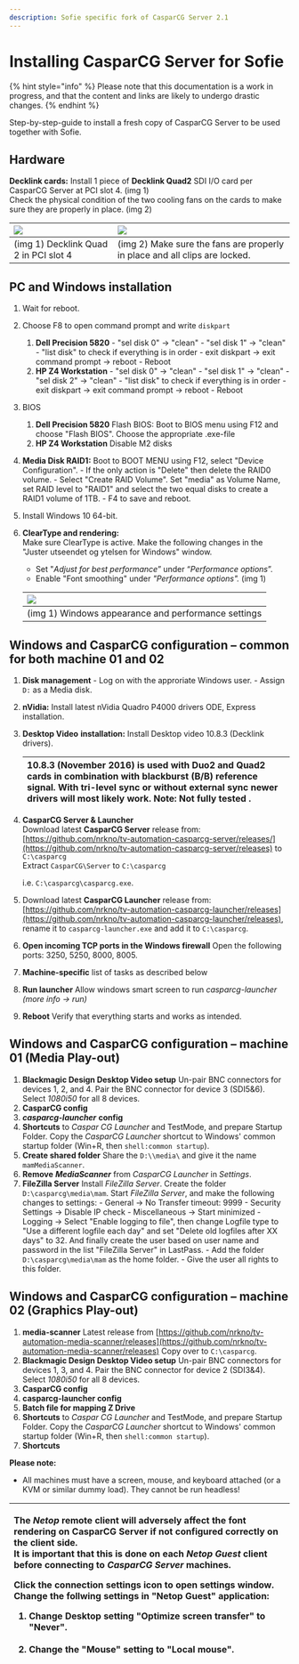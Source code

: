 ```yaml
---
description: Sofie specific fork of CasparCG Server 2.1
---
```


# Installing CasparCG Server for Sofie

{% hint style="info" %}
Please note that this documentation is a work in progress, and that the content and links are likely to undergo drastic changes.
{% endhint %}

Step-by-step-guide to install a fresh copy of CasparCG Server to be used together with Sofie.

## Hardware

**Decklink cards:** Install 1 piece of **Decklink Quad2** SDI I/O card per CasparCG Server at PCI slot 4. \(img 1\)  
Check the physical condition of the two cooling fans on the cards to make sure they are properly in place. \(img 2\)

| ![](http://confluence.nrk.no/download/attachments/70026806/IMG_0309.jpeg?version=1&modificationDate=1543924546000&api=v2) | ![](http://confluence.nrk.no/download/thumbnails/70026806/IMG_0306.jpeg?version=1&modificationDate=1543924541000&api=v2) |
| :--- | :--- |
| \(img 1\) Decklink Quad 2 in PCI slot 4 | \(img 2\) Make sure the fans are properly in place and all clips are locked. |

## PC and Windows installation

1. Wait for reboot.
2. Choose F8 to open command prompt and write `diskpart` 
   1. **Dell Precision 5820**  - "sel disk 0" → "clean"  - "sel disk 1" → "clean"  - "list disk" to check if everything is in order  - exit diskpart → exit command prompt → reboot  - Reboot
   2. **HP Z4 Workstation**  - "sel disk 0" → "clean"  - "sel disk 1" → "clean"  - "sel disk 2" → "clean"  - "list disk" to check if everything is in order  - exit diskpart → exit command prompt → reboot  - Reboot
3. BIOS
   1. **Dell Precision 5820** Flash BIOS: Boot to BIOS menu using F12 and choose "Flash BIOS". Choose the appropriate .exe-file
   2. **HP Z4 Workstation** Disable M2 disks
4. **Media Disk RAID1:** Boot to BOOT MENU using F12, select "Device Configuration".  - If the only action is "Delete" then delete the RAID0 volume.  - Select "Create RAID Volume". Set "media" as Volume Name, set RAID level to "RAID1" and select the two equal disks to create a RAID1 volume of 1TB.  - F4 to save and reboot.
5. Install Windows 10 64-bit.
6. **ClearType and rendering:**  
   Make sure ClearType is active. Make the following changes in the "Juster utseendet og ytelsen for Windows" window.

   * Set "_Adjust for best performance_” under “_Performance options_”.  
   * Enable "Font smoothing" under _"Performance options"._   \(img 1\)

   | ![](http://confluence.nrk.no/download/thumbnails/70026806/performance.png?version=1&modificationDate=1543998537000&api=v2) |
   | :--- |
   | \(img 1\) Windows appearance and performance settings |

## Windows and CasparCG configuration – common for both machine 01 and 02

1. **Disk management**  - Log on with the approriate Windows user.  - Assign `D:` as a Media disk. 
2. **nVidia:** Install latest nVidia Quadro P4000 drivers ODE, Express installation.
3. **Desktop Video** **installation:** Install Desktop video 10.8.3 \(Decklink drivers\).

   | 10.8.3 \(November 2016\) is used with Duo2 and Quad2 cards in combination with blackburst \(B/B\) reference signal. With tri-level sync or without external sync newer drivers will most likely work. Note: Not fully tested . |
   | :--- |

4. **CasparCG Server & Launcher**  
   Download latest **CasparCG Server** release from: [https://github.com/nrkno/tv-automation-casparcg-server/releases/](https://github.com/nrkno/tv-automation-casparcg-server/releases) to `C:\casparcg`  
   Extract `CasparCG\Server` to `C:\casparcg`

   i.e. `C:\casparcg\casparcg.exe`.

5. Download latest **CasparCG Launcher** release from: [https://github.com/nrkno/tv-automation-casparcg-launcher/releases](https://github.com/nrkno/tv-automation-casparcg-launcher/releases), rename it to `casparcg-launcher.exe` and add it to `C:\casparcg`.
6. **Open incoming TCP ports in the Windows firewall**  Open the following ports: 3250, 5250, 8000, 8005.
7. **Machine-specific** list of tasks as described below
8. **Run launcher**   Allow windows smart screen to run _casparcg-launcher_  _\(more info → run\)_
9. **Reboot**  Verify that everything starts and works as intended.

## Windows and CasparCG configuration – machine 01 \(Media Play-out\)

1. **Blackmagic Design Desktop Video setup** Un-pair BNC connectors for devices 1, 2, and 4. Pair the BNC connector for device 3 \(SDI5&6\). Select _1080i50_ for all 8 devices.
2. **CasparCG config** 
3. _**casparcg-launcher**_ **config**  
4. **Shortcuts** to _Caspar CG Launcher_ and TestMode, and prepare Startup Folder. Copy the _CasparCG Launcher_ shortcut to Windows' common startup folder \(Win+R, then `shell:common startup`\). 
5. **Create shared folder** Share the `D:\\media\` and give it the name `mamMediaScanner`.  
6. **Remove** _**MediaScanner**_ from _CasparCG Launcher_ in _Settings_. 
7. **FileZilla Server** Install _FileZilla Server_. Create the folder `D:\casparcg\media\mam`.  Start _FileZilla Server_, and make the following changes to settings:  - General -&gt; No Transfer timeout: 9999  - Security Settings -&gt; Disable IP check  - Miscellaneous -&gt; Start minimized  - Logging -&gt; Select "Enable logging to file", then change Logfile type to "Use a different logfile each day" and set "Delete old logfiles after XX days" to 32. And finally create the user based on user name and password in the list "FileZilla Server" in LastPass.  - Add the folder `D:\casparcg\media\mam` as the home folder.  - Give the user all rights to this folder. 

## Windows and CasparCG configuration – machine 02 \(Graphics Play-out\)

1. **media-scanner**  Latest release from [https://github.com/nrkno/tv-automation-media-scanner/releases](https://github.com/nrkno/tv-automation-media-scanner/releases) Copy over to `C:\casparcg`. 
2. **Blackmagic Design Desktop Video setup** Un-pair BNC connectors for devices 1, 3, and 4. Pair the BNC connector for device 2 \(SDI3&4\). Select _1080i50_ for all 8 devices. 
3. **CasparCG config** 
4. **casparcg-launcher config** 
5. **Batch file for mapping Z Drive** 
6. **Shortcuts** to _Caspar CG Launcher_ and TestMode, and prepare Startup Folder. Copy the _CasparCG Launcher_ shortcut to Windows' common startup folder \(Win+R, then `shell:common startup`\).
7. **Shortcuts** 

**Please note:**

* All machines must have a screen, mouse, and keyboard attached \(or a KVM or similar dummy load\). They cannot be run headless!

<table>
  <thead>
    <tr>
      <th style="text-align:left">
        <p>The <em>Netop</em> remote client will adversely affect the font rendering
          on CasparCG Server if not configured correctly on the client side.
          <br />It is important that this is done on each <em>Netop Guest</em> client before
          connecting to <em>CasparCG Server</em> machines.</p>
        <p>Click the connection settings icon to open settings window.
          <br />Change the follwing settings in &quot;Netop Guest&quot; application:</p>
        <ol>
          <li>Change Desktop setting &quot;Optimize screen transfer&quot; to &quot;Never&quot;.
            <br
            />
            <img src="http://confluence.nrk.no/download/thumbnails/70026806/Netop%20Guest%2006.12.2018%2013_50_57.png?version=1&amp;modificationDate=1544101992000&amp;api=v2"
            alt/>
          </li>
          <li>Change the &quot;Mouse&quot; setting to &quot;Local mouse&quot;.
            <br />
            <img src="http://confluence.nrk.no/download/thumbnails/70026806/Netop%20Guest%2006.12.2018%2013_51_12.png?version=1&amp;modificationDate=1544102043000&amp;api=v2"
            alt/>
          </li>
        </ol>
      </th>
    </tr>
  </thead>
  <tbody></tbody>
</table>